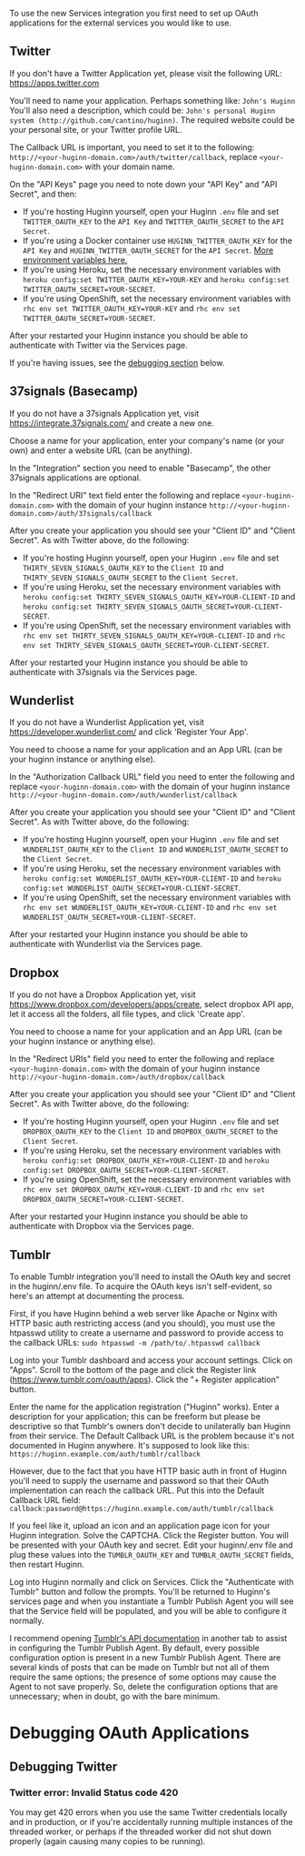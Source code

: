 To use the new Services integration you first need to set up OAuth applications for the external services you would like to use.

## Twitter

If you don't have a Twitter Application yet, please visit the following URL: https://apps.twitter.com

You'll need to name your application.  Perhaps something like: `John's Huginn`
You'll also need a description, which could be: `John's personal Huginn system (http://github.com/cantino/huginn)`.
The required website could be your personal site, or your Twitter profile URL.

The Callback URL is important, you need to set it to the following: `http://<your-huginn-domain.com>/auth/twitter/callback`, replace `<your-huginn-domain.com>` with your domain name. 

On the "API Keys" page you need to note down your "API Key" and "API Secret", and then:

* If you're hosting Huginn yourself, open your Huginn `.env` file and set `TWITTER_OAUTH_KEY` to the `API Key` and `TWITTER_OAUTH_SECRET` to the `API Secret`.
* If you're using a Docker container use `HUGINN_TWITTER_OAUTH_KEY` for the `API Key` and `HUGINN_TWITTER_OAUTH_SECRET` for the `API Secret`. [More environment variables here.](https://hub.docker.com/r/cantino/huginn/)
* If you're using Heroku, set the necessary environment variables with `heroku config:set TWITTER_OAUTH_KEY=YOUR-KEY` and `heroku config:set TWITTER_OAUTH_SECRET=YOUR-SECRET`.
* If you're using OpenShift, set the necessary environment variables with `rhc env set TWITTER_OAUTH_KEY=YOUR-KEY` and `rhc env set TWITTER_OAUTH_SECRET=YOUR-SECRET`.

After your restarted your Huginn instance you should be able to authenticate with Twitter via the Services page.

If you're having issues, see the [debugging section](https://github.com/cantino/huginn/wiki/Configuring-OAuth-applications#debugging-twitter) below.

## 37signals (Basecamp)

If you do not have a 37signals Application yet, visit https://integrate.37signals.com/ and create a new one.

Choose a name for your application, enter your company's name (or your own) and enter a website URL (can be anything).

In the "Integration" section you need to enable "Basecamp", the other 37signals applications are optional.

In the "Redirect URI" text field enter the following and replace `<your-huginn-domain.com>` with the domain of your huginn instance `http://<your-huginn-domain.com>/auth/37signals/callback`

After you create your application you should see your "Client ID" and "Client Secret". As with Twitter above, do the following:

* If you're hosting Huginn yourself, open your Huginn `.env` file and set `THIRTY_SEVEN_SIGNALS_OAUTH_KEY` to the `Client ID` and `THIRTY_SEVEN_SIGNALS_OAUTH_SECRET` to the `Client Secret`.
* If you're using Heroku, set the necessary environment variables with `heroku config:set THIRTY_SEVEN_SIGNALS_OAUTH_KEY=YOUR-CLIENT-ID` and `heroku config:set THIRTY_SEVEN_SIGNALS_OAUTH_SECRET=YOUR-CLIENT-SECRET`.
* If you're using OpenShift, set the necessary environment variables with `rhc env set THIRTY_SEVEN_SIGNALS_OAUTH_KEY=YOUR-CLIENT-ID` and `rhc env set THIRTY_SEVEN_SIGNALS_OAUTH_SECRET=YOUR-CLIENT-SECRET`.

After your restarted your Huginn instance you should be able to authenticate with 37signals via the Services page.


## Wunderlist

If you do not have a Wunderlist Application yet, visit https://developer.wunderlist.com/ and click 'Register Your App'.

You need to choose a name for your application and an App URL (can be your huginn instance or anything else).

In the "Authorization Callback URL" field you need to enter the following and replace `<your-huginn-domain.com>` with the domain of your huginn instance `http://<your-huginn-domain.com>/auth/wunderlist/callback`

After you create your application you should see your "Client ID" and "Client Secret". As with Twitter above, do the following:

* If you're hosting Huginn yourself, open your Huginn `.env` file and set `WUNDERLIST_OAUTH_KEY` to the `Client ID` and `WUNDERLIST_OAUTH_SECRET` to the `Client Secret`.
* If you're using Heroku, set the necessary environment variables with `heroku config:set WUNDERLIST_OAUTH_KEY=YOUR-CLIENT-ID` and `heroku config:set WUNDERLIST_OAUTH_SECRET=YOUR-CLIENT-SECRET`.
* If you're using OpenShift, set the necessary environment variables with `rhc env set WUNDERLIST_OAUTH_KEY=YOUR-CLIENT-ID` and `rhc env set WUNDERLIST_OAUTH_SECRET=YOUR-CLIENT-SECRET`.

After your restarted your Huginn instance you should be able to authenticate with Wunderlist via the Services page.

## Dropbox

If you do not have a Dropbox Application yet, visit https://www.dropbox.com/developers/apps/create, select dropbox API app, let it access all the folders, all file types, and click 'Create app'.

You need to choose a name for your application and an App URL (can be your huginn instance or anything else).

In the "Redirect URIs" field you need to enter the following and replace `<your-huginn-domain.com>` with the domain of your huginn instance `http://<your-huginn-domain.com>/auth/dropbox/callback`

After you create your application you should see your "Client ID" and "Client Secret". As with Twitter above, do the following:

* If you're hosting Huginn yourself, open your Huginn `.env` file and set `DROPBOX_OAUTH_KEY` to the `Client ID` and `DROPBOX_OAUTH_SECRET` to the `Client Secret`.
* If you're using Heroku, set the necessary environment variables with `heroku config:set DROPBOX_OAUTH_KEY=YOUR-CLIENT-ID` and `heroku config:set DROPBOX_OAUTH_SECRET=YOUR-CLIENT-SECRET`.
* If you're using OpenShift, set the necessary environment variables with `rhc env set DROPBOX_OAUTH_KEY=YOUR-CLIENT-ID` and `rhc env set DROPBOX_OAUTH_SECRET=YOUR-CLIENT-SECRET`.

After your restarted your Huginn instance you should be able to authenticate with Dropbox via the Services page.

## Tumblr

To enable Tumblr integration you'll need to install the OAuth key and secret in the huginn/.env file.  To acquire the OAuth keys isn't self-evident, so here's an attempt at documenting the process.

First, if you have Huginn behind a web server like Apache or Nginx with HTTP basic auth restricting access (and you should), you must use the htpasswd utility to create a username and password to provide access to the callback URLs: `sudo htpasswd -m /path/to/.htpasswd callback`

Log into your Tumblr dashboard and access your account settings.  Click on "Apps".  Scroll to the bottom of the page and click the Register link (https://www.tumblr.com/oauth/apps).  Click the "+ Register application" button.

Enter the name for the application registration ("Huginn" works).  Enter a description for your application; this can be freeform but please be descriptive so that Tumblr's owners don't decide to unilaterally ban Huginn from their service.  The Default Callback URL is the problem because it's not documented in Huginn anywhere.  It's supposed to look like this: `https://huginn.example.com/auth/tumblr/callback`

However, due to the fact that you have HTTP basic auth in front of Huginn you'll need to supply the username and password so that their OAuth implementation can reach the callback URL.  Put this into the Default Callback URL field: `callback:password@https://huginn.example.com/auth/tumblr/callback`

If you feel like it, upload an icon and an application page icon for your Huginn integration.  Solve the CAPTCHA.  Click the Register button.  You will be presented with your OAuth key and secret.  Edit your huginn/.env file and plug these values into the `TUMBLR_OAUTH_KEY` and `TUMBLR_OAUTH_SECRET` fields, then restart Huginn.

Log into Huginn normally and click on Services.  Click the "Authenticate with Tumblr" button and follow the prompts.  You'll be returned to Huginn's services page and when you instantiate a Tumblr Publish Agent you will see that the Service field will be populated, and you will be able to configure it normally.

I recommend opening [Tumblr's API documentation](https://www.tumblr.com/docs/en/api/v2#posting) in another tab to assist in configuring the Tumblr Publish Agent.  By default, every possible configuration option is present in a new Tumblr Publish Agent.  There are several kinds of posts that can be made on Tumblr but not all of them require the same options; the presence of some options may cause the Agent to not save properly.  So, delete the configuration options that are unnecessary; when in doubt, go with the bare minimum.

# Debugging OAuth Applications

## Debugging Twitter

### Twitter error: Invalid Status code 420

You may get 420 errors when you use the same Twitter credentials locally and in production, or if you're accidentally running multiple instances of the threaded worker, or perhaps if the threaded worker did not shut down properly (again causing many copies to be running).